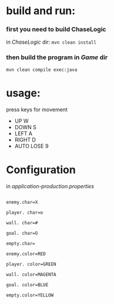 <h1>build and run:</h1>

<h3>first you need to build ChaseLogic</h3>
in <i>ChaseLogic</i> dir: <code>mvn clean install</code>

<h3>then build the program in <i>Game</i> dir</h3>
<code>mvn clean compile exec:java</code>

<h1>usage:</h1>
press keys for movement
<ul>
<li>UP W</li>
<li>DOWN S</li>
<li>LEFT A</li>
<li>RIGHT D</li>
<li>AUTO LOSE 9</li>
</ul>

<h1>Configuration</h1>

<p>in <i>application-production.properties</i></p>

<code>
enemy.char=X<br>
player. char=o<br>
wall. char=#<br>
goal. char=O<br>
empty.char=<br>
enemy.color=RED<br>
player. color=GREEN<br>
wall. color=MAGENTA<br>
goal. color=BLUE<br>
empty.color=YELLOW<br>
</code>
